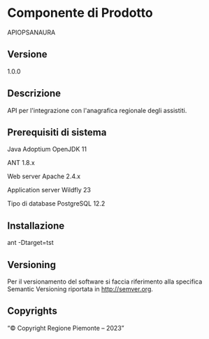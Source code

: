 # Componente di Prodotto

APIOPSANAURA

## Versione

1.0.0

## Descrizione

API per l'integrazione con l'anagrafica regionale degli assistiti.

## Prerequisiti di sistema

Java
Adoptium OpenJDK 11

ANT
1.8.x

Web server
Apache 2.4.x

Application server
Wildfly 23

Tipo di database
PostgreSQL 12.2

## Installazione

ant -Dtarget=tst

## Versioning

Per il versionamento del software si faccia riferimento alla specifica Semantic Versioning riportata in http://semver.org.

## Copyrights

“© Copyright Regione Piemonte – 2023”

